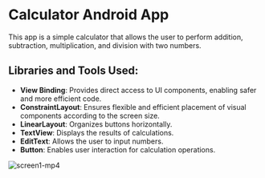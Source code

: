 # Calculator Android App
This app is a simple calculator that allows the user to perform addition, subtraction, multiplication, and division with two numbers.

## **Libraries and Tools Used:**
- **View Binding**: Provides direct access to UI components, enabling safer and more efficient code.
- **ConstraintLayout**: Ensures flexible and efficient placement of visual components according to the screen size.
- **LinearLayout**: Organizes buttons horizontally.
- **TextView**: Displays the results of calculations.
- **EditText**: Allows the user to input numbers.
- **Button**: Enables user interaction for calculation operations.


![screen1-mp4](https://github.com/user-attachments/assets/6fd1f61a-8f6d-4529-b16b-773386d21d68)




